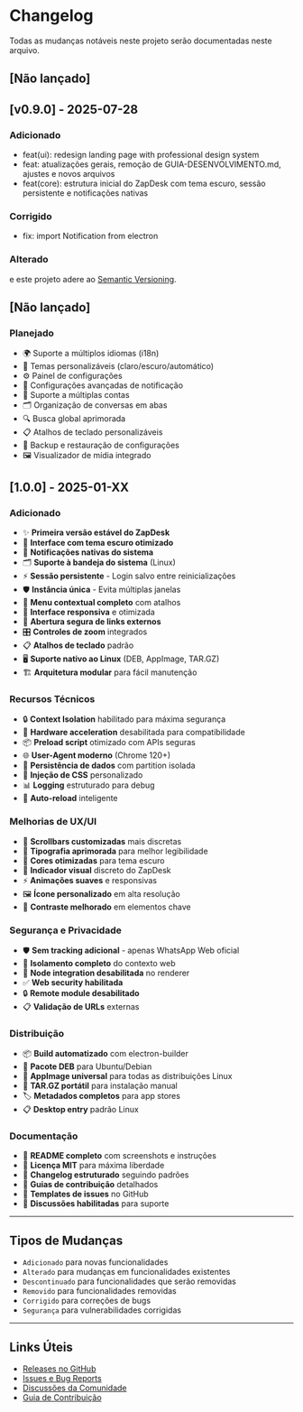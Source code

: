 # Changelog

Todas as mudanças notáveis neste projeto serão documentadas neste arquivo.

## [Não lançado]

## [v0.9.0] - 2025-07-28

### Adicionado
- feat(ui): redesign landing page with professional design system
- feat: atualizações gerais, remoção de GUIA-DESENVOLVIMENTO.md, ajustes e novos arquivos
- feat(core): estrutura inicial do ZapDesk com tema escuro, sessão persistente e notificações nativas

### Corrigido
- fix: import Notification from electron

### Alterado

e este projeto adere ao [Semantic Versioning](https://semver.org/spec/v2.0.0.html).

## [Não lançado]

### Planejado
- 🌍 Suporte a múltiplos idiomas (i18n)
- 🎨 Temas personalizáveis (claro/escuro/automático)
- ⚙️ Painel de configurações
- 🔔 Configurações avançadas de notificação
- 📱 Suporte a múltiplas contas
- 🗂️ Organização de conversas em abas
- 🔍 Busca global aprimorada
- 📋 Atalhos de teclado personalizáveis
- 💾 Backup e restauração de configurações
- 🖼️ Visualizador de mídia integrado

## [1.0.0] - 2025-01-XX

### Adicionado
- ✨ **Primeira versão estável do ZapDesk**
- 🎨 **Interface com tema escuro otimizado**
- 🔔 **Notificações nativas do sistema**
- 🗂️ **Suporte à bandeja do sistema** (Linux)
- ⚡ **Sessão persistente** - Login salvo entre reinicializações
- 🛡️ **Instância única** - Evita múltiplas janelas
- 🎯 **Menu contextual completo** com atalhos
- 📱 **Interface responsiva** e otimizada
- 🔗 **Abertura segura de links externos**
- 🎛️ **Controles de zoom** integrados
- 📋 **Atalhos de teclado** padrão
- 🖥️ **Suporte nativo ao Linux** (DEB, AppImage, TAR.GZ)
- 🏗️ **Arquitetura modular** para fácil manutenção

### Recursos Técnicos
- 🔒 **Context Isolation** habilitado para máxima segurança
- 🚫 **Hardware acceleration** desabilitada para compatibilidade
- 📦 **Preload script** otimizado com APIs seguras
- 🌐 **User-Agent moderno** (Chrome 120+)
- 💾 **Persistência de dados** com partition isolada
- 🎨 **Injeção de CSS** personalizado
- 📊 **Logging** estruturado para debug
- 🔄 **Auto-reload** inteligente

### Melhorias de UX/UI
- 🎨 **Scrollbars customizadas** mais discretas
- 📝 **Tipografia aprimorada** para melhor legibilidade  
- 🌙 **Cores otimizadas** para tema escuro
- 💫 **Indicador visual** discreto do ZapDesk
- ⚡ **Animações suaves** e responsivas
- 🖼️ **Ícone personalizado** em alta resolução
- 🎯 **Contraste melhorado** em elementos chave

### Segurança e Privacidade
- 🛡️ **Sem tracking adicional** - apenas WhatsApp Web oficial
- 🔐 **Isolamento completo** do contexto web
- 🚫 **Node integration desabilitada** no renderer
- ✅ **Web security habilitada**
- 🔒 **Remote module desabilitado**
- 📋 **Validação de URLs** externas

### Distribuição
- 📦 **Build automatizado** com electron-builder
- 🐧 **Pacote DEB** para Ubuntu/Debian
- 📱 **AppImage universal** para todas as distribuições Linux
- 📁 **TAR.GZ portátil** para instalação manual
- 🏷️ **Metadados completos** para app stores
- 📋 **Desktop entry** padrão Linux

### Documentação
- 📖 **README completo** com screenshots e instruções
- 📄 **Licença MIT** para máxima liberdade
- 📝 **Changelog estruturado** seguindo padrões
- 🤝 **Guias de contribuição** detalhados
- 🐛 **Templates de issues** no GitHub
- 💬 **Discussões habilitadas** para suporte

---

## Tipos de Mudanças

- `Adicionado` para novas funcionalidades
- `Alterado` para mudanças em funcionalidades existentes  
- `Descontinuado` para funcionalidades que serão removidas
- `Removido` para funcionalidades removidas
- `Corrigido` para correções de bugs
- `Segurança` para vulnerabilidades corrigidas

---

## Links Úteis

- [Releases no GitHub](https://github.com/felipemacedo1/zapdesk/releases)
- [Issues e Bug Reports](https://github.com/felipemacedo1/zapdesk/issues)
- [Discussões da Comunidade](https://github.com/felipemacedo1/zapdesk/discussions)
- [Guia de Contribuição](https://github.com/felipemacedo1/zapdesk/blob/main/CONTRIBUTING.md)
